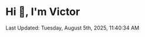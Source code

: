 <h1>Hi 👋, I'm Victor </h1>

<!--RECENT_ACTIVITY:start-->
<!--RECENT_ACTIVITY:end-->

<!--RECENT_ACTIVITY:last_update-->
Last Updated: Tuesday, August 5th, 2025, 11:40:34 AM
<!--RECENT_ACTIVITY:last_update_end-->
